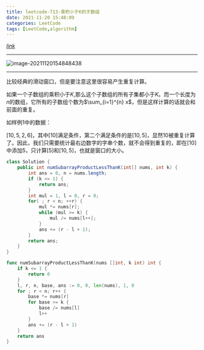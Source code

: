 ```yaml
---
title: leetcode-713-乘积小于K的子数组
date: 2021-11-20 15:48:09
categories: LeetCode
tags: [LeetCode,algorithm]
---
```


[$link$](https://leetcode-cn.com/problems/subarray-product-less-than-k/)

<hr/>

![image-20211120154848438](https://gitee.com/cao_ziqiang/img/raw/master/20211120154848.png)

<hr/>

比较经典的滑动窗口，但是要注意这里很容易产生重复计算。

如果一个子数组的乘积小于$K$,那么这个子数组的所有子集都小于$K$。而一个长度为$n$的数组，它所有的子数组个数为$\sum_{i=1}^{n} x$，但是这样计算的话就会和前面的重复。

如样例1中的数据：

$[10,5,2,6]$，其中$[10]$满足条件，第二个满足条件的是$[10,5]$，显然$10$被重复计算了。因此，我们只需要统计最右边数字的字串个数，就不会得到重复的，即在$[10]$中添加$5$，只计算$[5]$和$[10,5]$，也就是窗口的大小。

```java
class Solution {
    public int numSubarrayProductLessThanK(int[] nums, int k) {
        int ans = 0, n = nums.length;
        if (k <= 1) {
            return ans;
        }
        int mul = 1, l = 0, r = 0; 
        for( ; r < n; ++r) {
            mul *= nums[r];
            while (mul >= k) {
                mul /= nums[l++];
            }
            ans += (r - l + 1);
        }
        return ans;
    }
}
```

```go
func numSubarrayProductLessThanK(nums []int, k int) int {
    if k <= 1 {
        return 0
    }
    l, r, n, base, ans := 0, 0, len(nums), 1, 0
    for ; r < n; r++ {
        base *= nums[r]
        for base >= k {
            base /= nums[l]
            l++
        }
        ans += (r - l + 1)
    }
    return ans
}
```

